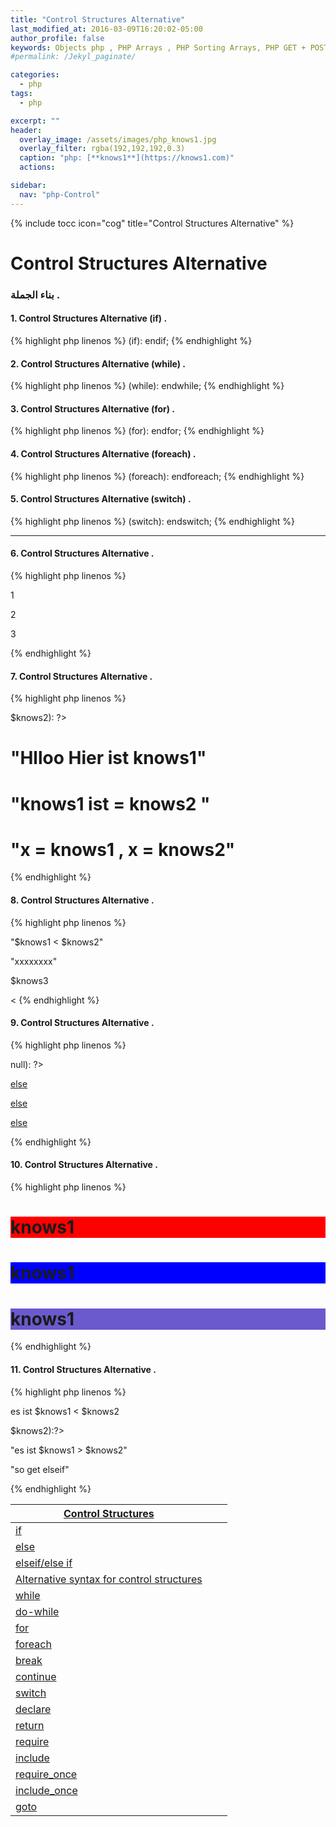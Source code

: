 ```yaml
---
title: "Control Structures Alternative"
last_modified_at: 2016-03-09T16:20:02-05:00
author_profile: false
keywords: Objects php , PHP Arrays , PHP Sorting Arrays, PHP GET + POST + REQUEST,  Control Structures if , Control Structures else  endif , (while),  endwhile, , ,for, endfor, ,foreach, endforeach, switch, endswitch ,
#permalink: /Jekyl_paginate/

categories:
  - php
tags:
  - php

excerpt: ""
header:
  overlay_image: /assets/images/php_knows1.jpg
  overlay_filter: rgba(192,192,192,0.3)
  caption: "php: [**knows1**](https://knows1.com)"
  actions:

sidebar:
  nav: "php-Control"
---
```

{% include tocc icon="cog" title="Control Structures Alternative" %}

#  Control Structures Alternative

### بناء الجملة .
#### 1.  Control Structures Alternative (if) .

{% highlight php linenos %}
(if): endif;
{% endhighlight %}

#### 2.  Control Structures Alternative (while) .

{% highlight php linenos %}
(while):  endwhile;
{% endhighlight %}

#### 3.  Control Structures Alternative (for) .

{% highlight php linenos %}
(for): endfor;
{% endhighlight %}
#### 4.  Control Structures Alternative (foreach) .

{% highlight php linenos %}
(foreach): endforeach;
{% endhighlight %}

#### 5. Control Structures Alternative (switch) .

{% highlight php linenos %}
(switch): endswitch;
{% endhighlight %}

*****************

#### 6. Control Structures Alternative .
{% highlight php linenos %}
<?php
<?php
$a = true;
$b = "1 + 6";
$c = "knows1";
if ($a === $b): ?>
<p> 1 </p>
<?php elseif($a): ?>
<p> 2 </p>
<?php else: ?>
<p> 3 </p>
<?php endif; ?>
{% endhighlight %}

#### 7. Control Structures Alternative .
{% highlight php linenos %}
<?php
$knows1 = 2;
$knows2 = 2;
if ($knows1 >  $knows2): ?>
<h1> "Hlloo Hier ist knows1"</h1>
<?php elseif ($knows1 ): ?>
<h1> "knows1 ist = knows2 "</h1>
<?php else: ?>
  <h1> "x = knows1 , x = knows2"</h1>
<?php endif; ?>
{% endhighlight %}

#### 8. Control Structures Alternative .
{% highlight php linenos %}
<?php
$knows1 = 100600;
$knows2 = 100601;
$knows3 = $knows1 + $knows2;?>
<?php if ($knows1 === $knows2):?>
<p> "$knows1 < $knows2"</p>
<?php elseif ($knows1 == $knows2):?>
<p> "xxxxxxxx"</p>
<?php else: ?>
<p> $knows3</p>
<<?php endif; ?>
{% endhighlight %}

#### 9. Control Structures Alternative .

{% highlight php linenos %}
<?php
if ($a > null): ?>
<a href="https://fragen.knows1.com/php/php-Control-Structures-else/">else</a>

<?php elseif($a == null ): ?>
<a href="https://fragen.knows1.com/php/php-Control-Structures-else/">else</a>
<?php else: ?>
<a href="https://fragen.knows1.com/php/php-Control-Structures-else/">else</a>
<?php endif; ?>
{% endhighlight %}

#### 10. Control Structures Alternative .

{% highlight php linenos %}
<?php
$a  = 2;
$b = 2;
 if ( $a == 1): ?>
<h1 style="background-color:#ff0000;">knows1</h1>
<?php elseif ($b < 1):?>
<h1 style="background-color:#0000ff;">knows1</h1>
<?php else:?>
<h1 style="background-color:#6a5acd;">knows1</h1>
<?php endif; ?>
{% endhighlight %}

####  11. Control Structures Alternative .

{% highlight php linenos %}
<?php
  $knows1="Hallo";
  $knows2="Hallo";
  if ($knows1<$knows2):?>
  <p> es ist $knows1 < $knows2   </p>
  <?php elseif ($knows1>$knows2):?>
  <p>"es ist $knows1 > $knows2"</p>
<?php else:?>
  <p>"so get elseif"</p>
<?php endif; ?>
{% endhighlight %}


| [Control Structures](https://fragen.knows1.com/php/php-Control-Structures/) | | |
| -------- | -------- | -------- |
| [if](https://fragen.knows1.com/php/php-Control-Structures-if/) | | | |
| [else](https://fragen.knows1.com/php/php-Control-Structures-else/) | | | |
| [elseif/else if](https://fragen.knows1.com/php/php-Control-Structures-elseif/) | | | |
| [Alternative syntax for control structures](https://fragen.knows1.com/php/php-Control-Structures-Alternative/) | | | |
| [while](https://fragen.knows1.com/php/php-Control-Structures-while/) | | | |
| [do-while](https://fragen.knows1.com/php/php-Control-Structures-do-while/) | | | |
| [for](https://fragen.knows1.com/php/php-Control-Structures-for/) | | | |
| [foreach](https://fragen.knows1.com/php/php-Control-Structures-foreach/) | | | |
| [break](https://fragen.knows1.com/php/php-Control-Structures-break/) | | | |
| [continue](https://fragen.knows1.com/php/php-Control-Structures-continue/) | | | |
| [switch](https://fragen.knows1.com/php/php-Control-Structures-switch/) | | | |
| [declare](https://fragen.knows1.com/php/php-Control-Structures-declare/) | | | |
| [return](https://fragen.knows1.com/php/php-Control-Structures-return/) |
| [require](https://fragen.knows1.com/php/Include-Require/) | | | |
| [include](https://fragen.knows1.com/php/Include-Require/) | | | |
| [require_once](https://fragen.knows1.com/php/Include-Require/) | | | |
| [include_once](https://fragen.knows1.com/php/Include-Require/) | | | |
| [goto](https://fragen.knows1.com/php/php-Control-Structures-goto/) | | | |
